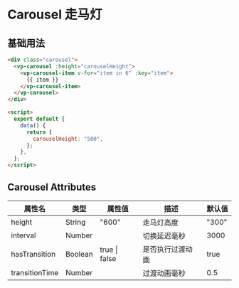 
# Carousel 走马灯

## 基础用法

<template>
  <div class="carousel-base">
    <div class="carousel">
      <vp-carousel :height="carouselHeight">
        <vp-carousel-item v-for="item in 6" :key="item">
          {{ item }}
        </vp-carousel-item>
      </vp-carousel>
    </div>
  </div>
</template>

```html
<div class="carousel">
  <vp-carousel :height="carouselHeight">
    <vp-carousel-item v-for="item in 6" :key="item">
      {{ item }}
    </vp-carousel-item>
  </vp-carousel>
</div>

<script>
  export default {
    data() {
      return {
        carouselHeight: "500",
      };
    },
  };
</script>
```

<!-- 脚本 -->
<script>
  export default {
    data() {
      return {
        carouselHeight: "500",
      };
    },
  };
</script>

<!-- 样式 -->
<style>
.carousel-base {
  padding: 20px;
  border: 1px solid #95a5a6;
  border-radius: 5px;
  display: flex;
  justify-content: center;
}
.carousel {
  width: 600px;
  display: flex;
  justify-content: center;
  text-align: center;
}
.vp-carousel-item {
  background-color: #34495e;
  color: #ffffff;
  line-height: 500px;
}
</style>


## Carousel Attributes

| 属性名         | 类型    | 属性值        | 描述             | 默认值 |
| -------------- | ------- | ------------- | ---------------- | ------ |
| height         | String  | "600"         | 走马灯高度       | "300"  |
| interval       | Number  |               | 切换延迟毫秒     | 3000   |
| hasTransition  | Boolean | true \| false | 是否执行过渡动画 | true   |
| transitionTime | Number  |               | 过渡动画毫秒     | 0.5    |
